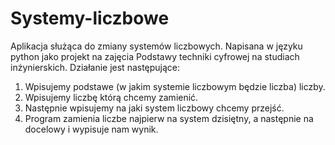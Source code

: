 # Systemy-liczbowe
Aplikacja służąca do zmiany systemów liczbowych.
Napisana w języku python jako projekt na zajęcia Podstawy techniki cyfrowej na studiach inżynierskich.
Działanie jest następujące:
 1. Wpisujemy podstawe (w jakim systemie liczbowym będzie liczba) liczby.
 2. Wpisujemy liczbę którą chcemy zamienić.
 3. Następnie wpisujemy na jaki system liczbowy chcemy przejść.
 4. Program zamienia liczbe najpierw na system dzisiętny, a następnie na docelowy i wypisuje nam wynik.
